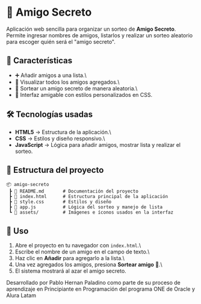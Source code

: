 # 🎁 Amigo Secreto

Aplicación web sencilla para organizar un sorteo de **Amigo Secreto**.\
Permite ingresar nombres de amigos, listarlos y realizar un sorteo
aleatorio para escoger quién será el "amigo secreto".

## 📌 Características

-   ➕ Añadir amigos a una lista.\
-   📃 Visualizar todos los amigos agregados.\
-   🎲 Sortear un amigo secreto de manera aleatoria.\
-   🎨 Interfaz amigable con estilos personalizados en CSS.

## 🛠️ Tecnologías usadas

-   **HTML5** → Estructura de la aplicación.\
-   **CSS** → Estilos y diseño responsivo.\
-   **JavaScript** → Lógica para añadir amigos, mostrar lista
    y realizar el sorteo.

## 📂 Estructura del proyecto

    📦 amigo-secreto
     ┣ 📜 README.md       # Documentación del proyecto
     ┣ 📜 index.html      # Estructura principal de la aplicación
     ┣ 📜 style.css       # Estilos y diseño
     ┣ 📜 app.js          # Lógica del sorteo y manejo de lista
     ┗ 📂 assets/         # Imágenes e íconos usados en la interfaz
        
## 🚀 Uso

1.  Abre el proyecto en tu navegador con `index.html`.\
2.  Escribe el nombre de un amigo en el campo de texto.\
3.  Haz clic en **Añadir** para agregarlo a la lista.\
4.  Una vez agregados los amigos, presiona **Sortear amigo** 🎲.\
5.  El sistema mostrará al azar el amigo secreto.


Desarrollado por Pablo Hernan Paladino como parte de su proceso de aprendizaje en Principiante en Programación del programa ONE de Oracle y Alura Latam




